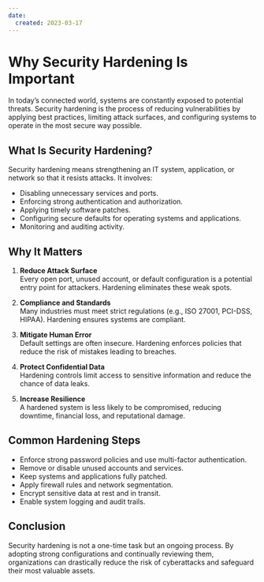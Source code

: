 ```yaml
---
date:
  created: 2023-03-17
---
```


# Why Security Hardening Is Important

In today’s connected world, systems are constantly exposed to potential threats. Security hardening is the process of reducing vulnerabilities by applying best practices, limiting attack surfaces, and configuring systems to operate in the most secure way possible.

<!-- more -->

## What Is Security Hardening?

Security hardening means strengthening an IT system, application, or network so that it resists attacks. It involves:

- Disabling unnecessary services and ports.
- Enforcing strong authentication and authorization.
- Applying timely software patches.
- Configuring secure defaults for operating systems and applications.
- Monitoring and auditing activity.

## Why It Matters

1. **Reduce Attack Surface**  
   Every open port, unused account, or default configuration is a potential entry point for attackers. Hardening eliminates these weak spots.

2. **Compliance and Standards**  
   Many industries must meet strict regulations (e.g., ISO 27001, PCI-DSS, HIPAA). Hardening ensures systems are compliant.

3. **Mitigate Human Error**  
   Default settings are often insecure. Hardening enforces policies that reduce the risk of mistakes leading to breaches.

4. **Protect Confidential Data**  
   Hardening controls limit access to sensitive information and reduce the chance of data leaks.

5. **Increase Resilience**  
   A hardened system is less likely to be compromised, reducing downtime, financial loss, and reputational damage.

## Common Hardening Steps

- Enforce strong password policies and use multi-factor authentication.
- Remove or disable unused accounts and services.
- Keep systems and applications fully patched.
- Apply firewall rules and network segmentation.
- Encrypt sensitive data at rest and in transit.
- Enable system logging and audit trails.

## Conclusion

Security hardening is not a one-time task but an ongoing process. By adopting strong configurations and continually reviewing them, organizations can drastically reduce the risk of cyberattacks and safeguard their most valuable assets.
